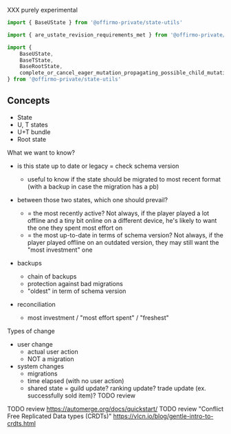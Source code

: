 
XXX purely experimental

```ts
import { BaseUState } from '@offirmo-private/state-utils'

import { are_ustate_revision_requirements_met } from '@offirmo-private/state-utils'

import {
	BaseUState,
	BaseTState,
	BaseRootState,
	complete_or_cancel_eager_mutation_propagating_possible_child_mutation,
} from '@offirmo-private/state-utils'
```

## Concepts

* State
* U, T states
* U+T bundle
* Root state

What we want to know?
* is this state up to date or legacy = check schema version
  * useful to know if the state should be migrated to most recent format (with a backup in case the migration has a pb)
* between those two states, which one should prevail?
  * = the most recently active? Not always, if the player played a lot offline and a tiny bit online on a different device, he's likely to want the one they spent most effort on
  * = the most up-to-date in terms of schema version? Not always, if the player played offline on an outdated version, they may still want the "most investment" one

* backups
  * chain of backups
  * protection against bad migrations
  * "oldest" in term of schema version
* reconciliation
  * most investment / "most effort spent" / "freshest"

Types of change
* user change
  * actual user action
  * NOT a migration
* system changes
  * migrations
  * time elapsed (with no user action)
  * shared state = guild update? ranking update? trade update (ex. successfully sold item)? TODO review


TODO review https://automerge.org/docs/quickstart/
TODO review "Conflict Free Replicated Data types (CRDTs)" https://vlcn.io/blog/gentle-intro-to-crdts.html
